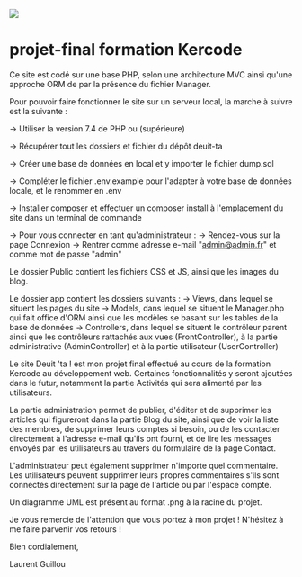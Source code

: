 <a href="https://codeclimate.com/github/LorsGuillou/deuit-ta/maintainability"><img src="https://api.codeclimate.com/v1/badges/39edc3f4d31b9b32e855/maintainability" /></a>

# projet-final formation Kercode

Ce site est codé sur une base PHP, selon une architecture MVC ainsi qu'une approche ORM de par la présence du fichier Manager.

Pour pouvoir faire fonctionner le site sur un serveur local, la marche à suivre est la suivante : 

-> Utiliser la version 7.4 de PHP ou (supérieure)

-> Récupérer tout les dossiers et fichier du dépôt deuit-ta

-> Créer une base de données en local et y importer le fichier dump.sql

-> Compléter le fichier .env.example pour l'adapter à votre base de données locale, et le renommer en .env

-> Installer composer et effectuer un composer install à l'emplacement du site dans un terminal de commande

-> Pour vous connecter en tant qu'administrateur : 
    -> Rendez-vous sur la page Connexion
    -> Rentrer comme adresse e-mail "admin@admin.fr" et comme mot de passe "admin"

Le dossier Public contient les fichiers CSS et JS, ainsi que les images du blog.

Le dossier app contient les dossiers suivants : 
-> Views, dans lequel se situent les pages du site 
-> Models, dans lequel se situent le Manager.php qui fait office d'ORM ainsi que les modèles se basant sur les tables de la base de données
-> Controllers, dans lequel se situent le contrôleur parent ainsi que les contrôleurs rattachés aux vues (FrontController), à la partie administrative (AdminController) et à la partie utilisateur (UserController)

Le site Deuit 'ta ! est mon projet final effectué au cours de la formation Kercode au développement web. Certaines fonctionnalités y seront ajoutées dans le futur, notamment la partie Activités qui sera alimenté par les utilisateurs.

La partie administration permet de publier, d'éditer et de supprimer les articles qui figureront dans la partie Blog du site, ainsi que de voir la liste des membres, de supprimer leurs comptes si besoin, ou de les contacter directement à l'adresse e-mail qu'ils ont fourni, et de lire les messages envoyés par les utilisateurs au travers du formulaire de la page Contact.

L'administrateur peut également supprimer n'importe quel commentaire. Les utilisateurs peuvent supprimer leurs propres commentaires s'ils sont connectés directement sur la page de l'article ou par l'espace compte.

Un diagramme UML est présent au format .png à la racine du projet.

Je vous remercie de l'attention que vous portez à mon projet !
N'hésitez à me faire parvenir vos retours !

Bien cordialement,

Laurent Guillou